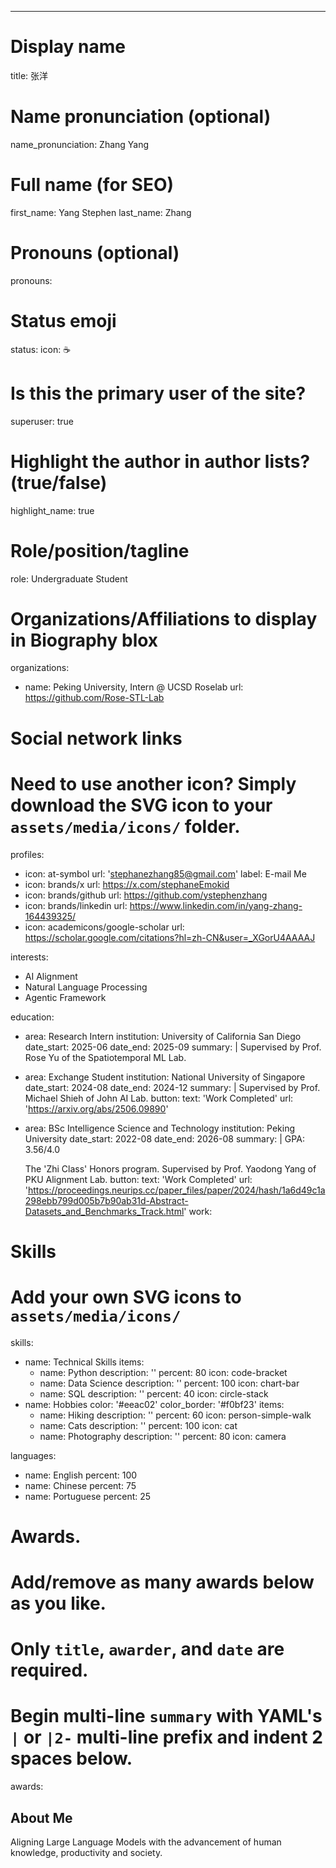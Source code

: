 ---
# Display name
title: 张洋

# Name pronunciation (optional)
name_pronunciation: Zhang Yang

# Full name (for SEO)
first_name: Yang Stephen
last_name: Zhang

# Pronouns (optional)
pronouns: 

# Status emoji
status:
  icon: ☕️

# Is this the primary user of the site?
superuser: true

# Highlight the author in author lists? (true/false)
highlight_name: true

# Role/position/tagline
role: Undergraduate Student

# Organizations/Affiliations to display in Biography blox
organizations:
  - name: Peking University, Intern @ UCSD Roselab
    url: https://github.com/Rose-STL-Lab

# Social network links
# Need to use another icon? Simply download the SVG icon to your `assets/media/icons/` folder.
profiles:
  - icon: at-symbol
    url: 'stephanezhang85@gmail.com'
    label: E-mail Me
  - icon: brands/x
    url: https://x.com/stephaneEmokid
  - icon: brands/github
    url: https://github.com/ystephenzhang
  - icon: brands/linkedin
    url: https://www.linkedin.com/in/yang-zhang-164439325/
  - icon: academicons/google-scholar
    url: https://scholar.google.com/citations?hl=zh-CN&user=_XGorU4AAAAJ


interests:
  - AI Alignment
  - Natural Language Processing
  - Agentic Framework

education:
  - area: Research Intern
    institution: University of California San Diego
    date_start: 2025-06
    date_end: 2025-09
    summary: |
      Supervised by Prof. Rose Yu of the Spatiotemporal ML Lab.

  - area: Exchange Student
    institution: National University of Singapore
    date_start: 2024-08
    date_end: 2024-12
    summary: |
      Supervised by Prof. Michael Shieh of John AI Lab.
    button:
      text: 'Work Completed'
      url: 'https://arxiv.org/abs/2506.09890'    

  - area: BSc Intelligence Science and Technology
    institution: Peking University
    date_start: 2022-08
    date_end: 2026-08
    summary: |
      GPA: 3.56/4.0
      
      The 'Zhi Class' Honors program.
      Supervised by Prof. Yaodong Yang of PKU Alignment Lab.
    button:
      text: 'Work Completed'
      url: 'https://proceedings.neurips.cc/paper_files/paper/2024/hash/1a6d49c1a298ebb799d005b7b90ab31d-Abstract-Datasets_and_Benchmarks_Track.html'
work:
 
# Skills
# Add your own SVG icons to `assets/media/icons/`
skills:
  - name: Technical Skills
    items:
      - name: Python
        description: ''
        percent: 80
        icon: code-bracket
      - name: Data Science
        description: ''
        percent: 100
        icon: chart-bar
      - name: SQL
        description: ''
        percent: 40
        icon: circle-stack
  - name: Hobbies
    color: '#eeac02'
    color_border: '#f0bf23'
    items:
      - name: Hiking
        description: ''
        percent: 60
        icon: person-simple-walk
      - name: Cats
        description: ''
        percent: 100
        icon: cat
      - name: Photography
        description: ''
        percent: 80
        icon: camera

languages:
  - name: English
    percent: 100
  - name: Chinese
    percent: 75
  - name: Portuguese
    percent: 25

# Awards.
#   Add/remove as many awards below as you like.
#   Only `title`, `awarder`, and `date` are required.
#   Begin multi-line `summary` with YAML's `|` or `|2-` multi-line prefix and indent 2 spaces below.
awards:


## About Me

Aligning Large Language Models with the advancement of human knowledge, productivity and society.

